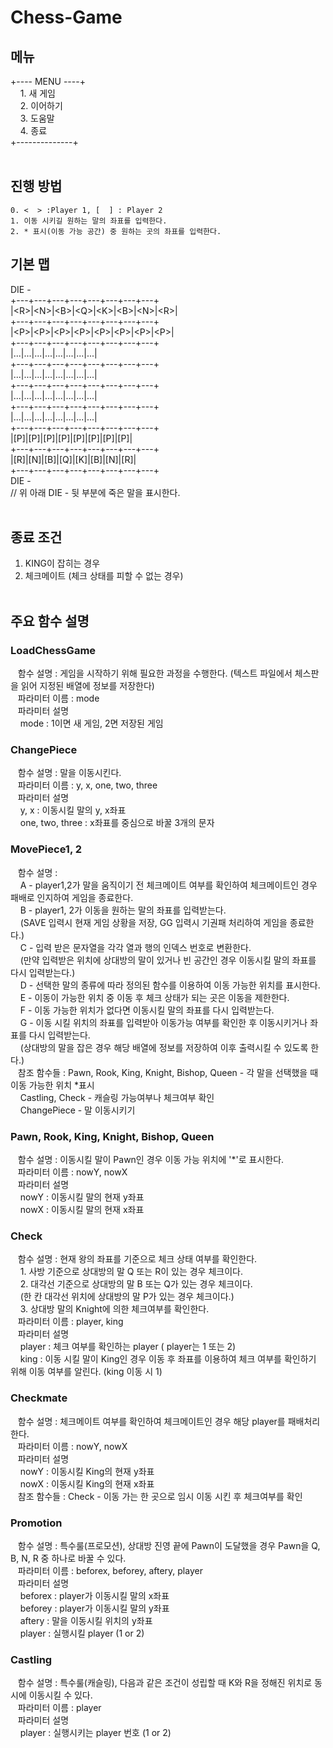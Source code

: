 # Chess-Game  
  
## 메뉴  
+---- MENU ----+  
&nbsp;&nbsp;&nbsp; 1. 새 게임  
&nbsp;&nbsp;&nbsp; 2. 이어하기  
&nbsp;&nbsp;&nbsp; 3. 도움말  
&nbsp;&nbsp;&nbsp; 4. 종료  
+--------------+<br><br>

## 진행 방법  
    0. <  > :Player 1, [  ] : Player 2  
    1. 이동 시키길 원하는 말의 좌표를 입력한다.  
    2. * 표시(이동 가능 공간) 중 원하는 곳의 좌표를 입력한다.

## 기본 맵  
DIE -  
+---+---+---+---+---+---+---+---+  
|&#60;R&#62;|&#60;N&#62;|&#60;B&#62;|&#60;Q&#62;|&#60;K&#62;|&#60;B&#62;|&#60;N&#62;|&#60;R&#62;|  
+---+---+---+---+---+---+---+---+  
|&#60;P&#62;|&#60;P&#62;|&#60;P&#62;|&#60;P&#62;|&#60;P&#62;|&#60;P&#62;|&#60;P&#62;|&#60;P&#62;|  
+---+---+---+---+---+---+---+---+  
|...|...|...|...|...|...|...|...|  
+---+---+---+---+---+---+---+---+  
|...|...|...|...|...|...|...|...|  
+---+---+---+---+---+---+---+---+  
|...|...|...|...|...|...|...|...|  
+---+---+---+---+---+---+---+---+  
|...|...|...|...|...|...|...|...|  
+---+---+---+---+---+---+---+---+  
|[P]|[P]|[P]|[P]|[P]|[P]|[P]|[P]|  
+---+---+---+---+---+---+---+---+  
|[R]|[N]|[B]|[Q]|[K]|[B]|[N]|[R]|  
+---+---+---+---+---+---+---+---+  
DIE -  
// 위 아래 DIE - 뒷 부분에 죽은 말을 표시한다.<br><br>

## 종료 조건  
 1. KING이 잡히는 경우  
 2. 체크메이트 (체크 상태를 피할 수 없는 경우)<br><br>
  

## 주요 함수 설명
### LoadChessGame  
&nbsp;&nbsp;    함수 설명 : 게임을 시작하기 위해 필요한 과정을 수행한다. (텍스트 파일에서 체스판을 읽어 지정된 배열에 정보를 저장한다)  
&nbsp;&nbsp;    파라미터 이름 : mode  
&nbsp;&nbsp;    파라미터 설명  
&nbsp;&nbsp;&nbsp;        mode : 1이면 새 게임, 2면 저장된 게임  
  
### ChangePiece  
&nbsp;&nbsp;    함수 설명 : 말을 이동시킨다.  
&nbsp;&nbsp;    파라미터 이름 : y, x, one, two, three  
&nbsp;&nbsp;    파라미터 설명  
&nbsp;&nbsp;&nbsp;        y, x : 이동시킬 말의 y, x좌표  
&nbsp;&nbsp;&nbsp;        one, two, three : x좌표를 중심으로 바꿀 3개의 문자  
   
### MovePiece1, 2  
&nbsp;&nbsp;    함수 설명 :  
&nbsp;&nbsp;&nbsp;               A - player1,2가 말을 움직이기 전 체크메이트 여부를 확인하여 체크메이트인 경우 패배로 인지하여 게임을 종료한다.  
&nbsp;&nbsp;&nbsp;               B - player1, 2가 이동을 원하는 말의 좌표를 입력받는다.  
&nbsp;&nbsp;&nbsp;                  (SAVE 입력시 현재 게임 상황을 저장, GG 입력시 기권패 처리하여 게임을 종료한다.)  
&nbsp;&nbsp;&nbsp;               C - 입력 받은 문자열을 각각 열과 행의 인덱스 번호로 변환한다.  
&nbsp;&nbsp;&nbsp;                  (만약 입력받은 위치에 상대방의 말이 있거나 빈 공간인 경우 이동시킬 말의 좌표를 다시 입력받는다.)  
&nbsp;&nbsp;&nbsp;               D - 선택한 말의 종류에 따라 정의된 함수를 이용하여 이동 가능한 위치를 표시한다.  
&nbsp;&nbsp;&nbsp;               E - 이동이 가능한 위치 중 이동 후 체크 상태가 되는 곳은 이동을 제한한다.  
&nbsp;&nbsp;&nbsp;               F - 이동 가능한 위치가 없다면 이동시킬 말의 좌표를 다시 입력받는다.  
&nbsp;&nbsp;&nbsp;               G - 이동 시킬 위치의 좌표를 입력받아 이동가능 여부를 확인한 후 이동시키거나 좌표를 다시 입력받는다.  
&nbsp;&nbsp;&nbsp;                  (상대방의 말을 잡은 경우 해당 배열에 정보를 저장하여 이후 출력시킬 수 있도록 한다.)  
&nbsp;&nbsp;    참조 함수들 : Pawn, Rook, King, Knight, Bishop, Queen - 각 말을 선택했을 때 이동 가능한 위치 *표시   
&nbsp;&nbsp;&nbsp;                 Castling, Check - 캐슬링 가능여부나 체크여부 확인  
&nbsp;&nbsp;&nbsp;                 ChangePiece - 말 이동시키기  
  
### Pawn, Rook, King, Knight, Bishop, Queen  
&nbsp;&nbsp;    함수 설명 : 이동시킬 말이 Pawn인 경우 이동 가능 위치에 '*'로 표시한다.  
&nbsp;&nbsp;    파라미터 이름 : nowY, nowX  
&nbsp;&nbsp;    파라미터 설명  
&nbsp;&nbsp;&nbsp;        nowY : 이동시킬 말의 현재 y좌표  
&nbsp;&nbsp;&nbsp;        nowX : 이동시킬 말의 현재 x좌표  
    
### Check  
&nbsp;&nbsp;    함수 설명 : 현재 왕의 좌표를 기준으로 체크 상태 여부를 확인한다.  
&nbsp;&nbsp;&nbsp;               1. 사방 기준으로 상대방의 말 Q 또는 R이 있는 경우 체크이다.  
&nbsp;&nbsp;&nbsp;               2. 대각선 기준으로 상대방의 말 B 또는 Q가 있는 경우 체크이다.  
&nbsp;&nbsp;&nbsp;                  (한 칸 대각선 위치에 상대방의 말 P가 있는 경우 체크이다.)  
&nbsp;&nbsp;&nbsp;               3. 상대방 말의 Knight에 의한 체크여부를 확인한다.  
&nbsp;&nbsp;    파라미터 이름 : player, king  
&nbsp;&nbsp;    파라미터 설명  
&nbsp;&nbsp;&nbsp;        player : 체크 여부를 확인하는 player ( player는 1 또는 2)   
&nbsp;&nbsp;&nbsp;        king : 이동 시킬 말이 King인 경우 이동 후 좌표를 이용하여 체크 여부를 확인하기 위해 이동 여부를 알린다. (king 이동 시 1)  
  
### Checkmate  
&nbsp;&nbsp;    함수 설명 : 체크메이트 여부를 확인하여 체크메이트인 경우 해당 player를 패배처리한다.  
&nbsp;&nbsp;    파라미터 이름 : nowY, nowX  
&nbsp;&nbsp;    파라미터 설명  
&nbsp;&nbsp;&nbsp;        nowY : 이동시킬 King의 현재 y좌표  
&nbsp;&nbsp;&nbsp;        nowX : 이동시킬 King의 현재 x좌표  
&nbsp;&nbsp;    참조 함수들 : Check - 이동 가는 한 곳으로 임시 이동 시킨 후 체크여부를 확인  
 
### Promotion  
&nbsp;&nbsp;    함수 설명 : 특수룰(프로모션), 상대방 진영 끝에 Pawn이 도달했을 경우 Pawn을  Q, B, N, R 중 하나로 바꿀 수 있다.  
&nbsp;&nbsp;    파라미터 이름 : beforex, beforey, aftery, player  
&nbsp;&nbsp;    파라미터 설명  
&nbsp;&nbsp;&nbsp;        beforex : player가 이동시킬 말의 x좌표  
&nbsp;&nbsp;&nbsp;        beforey : player가 이동시킬 말의 y좌표  
&nbsp;&nbsp;&nbsp;        aftery : 말을 이동시킬 위치의 y좌표  
&nbsp;&nbsp;&nbsp;        player : 실행시킬 player (1 or 2)  

### Castling  
&nbsp;&nbsp;    함수 설명 : 특수룰(캐슬링), 다음과 같은 조건이 성립할 때 K와 R을 정해진 위치로 동시에 이동시킬 수 있다.  
&nbsp;&nbsp;    파라미터 이름 : player  
&nbsp;&nbsp;    파라미터 설명  
&nbsp;&nbsp;&nbsp;        player : 실행시키는 player 번호 (1 or 2)  
